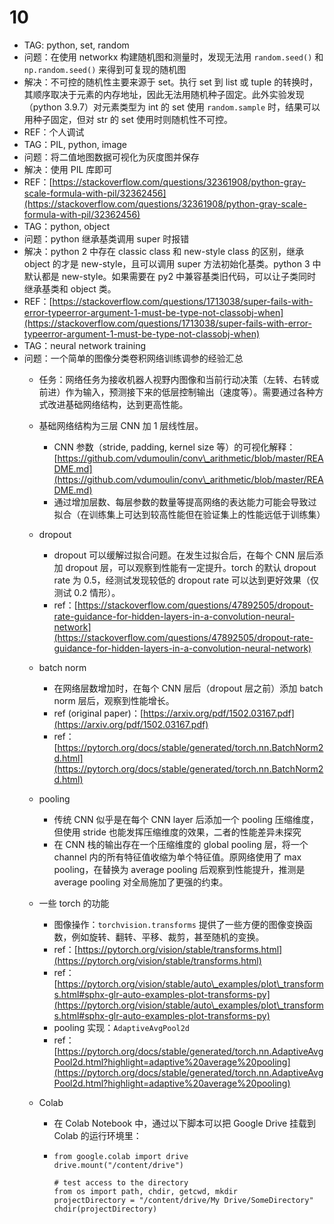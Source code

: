 # 10



* TAG: python, set, random
* 问题：在使用 networkx 构建随机图和测量时，发现无法用 `random.seed()` 和 `np.random.seed()` 来得到可复现的随机图
* 解决：不可控的随机性主要来源于 set。执行 set 到 list 或 tuple 的转换时，其顺序取决于元素的内存地址，因此无法用随机种子固定。此外实验发现（python 3.9.7）对元素类型为 int 的 set 使用 `random.sample` 时，结果可以用种子固定，但对 str 的 set 使用时则随机性不可控。
* REF：个人调试
* TAG：PIL, python, image
* 问题：将二值地图数据可视化为灰度图并保存
* 解决：使用 PIL 库即可
* REF：[https://stackoverflow.com/questions/32361908/python-gray-scale-formula-with-pil/32362456](https://stackoverflow.com/questions/32361908/python-gray-scale-formula-with-pil/32362456)
* TAG：python, object
* 问题：python 继承基类调用 super 时报错
* 解决：python 2 中存在 classic class 和 new-style class 的区别，继承 object 的才是 new-style，且可以调用 super 方法初始化基类。python 3 中默认都是 new-style。如果需要在 py2 中兼容基类旧代码，可以让子类同时继承基类和 object 类。
* REF：[https://stackoverflow.com/questions/1713038/super-fails-with-error-typeerror-argument-1-must-be-type-not-classobj-when](https://stackoverflow.com/questions/1713038/super-fails-with-error-typeerror-argument-1-must-be-type-not-classobj-when)
* TAG：neural network training
* 问题：一个简单的图像分类卷积网络训练调参的经验汇总
  * 任务：网络任务为接收机器人视野内图像和当前行动决策（左转、右转或前进）作为输入，预测接下来的低层控制输出（速度等）。需要通过各种方式改进基础网络结构，达到更高性能。
  * 基础网络结构为三层 CNN 加 1 层线性层。
    * CNN 参数（stride, padding, kernel size 等）的可视化解释：[https://github.com/vdumoulin/conv\_arithmetic/blob/master/README.md](https://github.com/vdumoulin/conv\_arithmetic/blob/master/README.md)
    * 通过增加层数、每层参数的数量等提高网络的表达能力可能会导致过拟合（在训练集上可达到较高性能但在验证集上的性能远低于训练集）
  * dropout
    * dropout 可以缓解过拟合问题。在发生过拟合后，在每个 CNN 层后添加 dropout 层，可以观察到性能有一定提升。torch 的默认 dropout rate 为 0.5，经测试发现较低的 dropout rate 可以达到更好效果（仅测试 0.2 情形）。
    * ref：[https://stackoverflow.com/questions/47892505/dropout-rate-guidance-for-hidden-layers-in-a-convolution-neural-network](https://stackoverflow.com/questions/47892505/dropout-rate-guidance-for-hidden-layers-in-a-convolution-neural-network)
  * batch norm
    * 在网络层数增加时，在每个 CNN 层后（dropout 层之前）添加 batch norm 层后，观察到性能增长。
    * ref (original paper)：[https://arxiv.org/pdf/1502.03167.pdf](https://arxiv.org/pdf/1502.03167.pdf)
    * ref：[https://pytorch.org/docs/stable/generated/torch.nn.BatchNorm2d.html](https://pytorch.org/docs/stable/generated/torch.nn.BatchNorm2d.html)
  * pooling
    * 传统 CNN 似乎是在每个 CNN layer 后添加一个 pooling 压缩维度，但使用 stride 也能发挥压缩维度的效果，二者的性能差异未探究
    * 在 CNN 栈的输出存在一个压缩维度的 global pooling 层，将一个 channel 内的所有特征值收缩为单个特征值。原网络使用了 max pooling，在替换为 average pooling 后观察到性能提升，推测是 average pooling 对全局施加了更强的约束。
  * 一些 torch 的功能
    * 图像操作：`torchvision.transforms`  提供了一些方便的图像变换函数，例如旋转、翻转、平移、裁剪，甚至随机的变换。
    * ref：[https://pytorch.org/vision/stable/transforms.html](https://pytorch.org/vision/stable/transforms.html)
    * ref：[https://pytorch.org/vision/stable/auto\_examples/plot\_transforms.html#sphx-glr-auto-examples-plot-transforms-py](https://pytorch.org/vision/stable/auto\_examples/plot\_transforms.html#sphx-glr-auto-examples-plot-transforms-py)
    * pooling 实现：`AdaptiveAvgPool2d`&#x20;
    * ref：[https://pytorch.org/docs/stable/generated/torch.nn.AdaptiveAvgPool2d.html?highlight=adaptive%20average%20pooling](https://pytorch.org/docs/stable/generated/torch.nn.AdaptiveAvgPool2d.html?highlight=adaptive%20average%20pooling)
  *   Colab

      * 在 Colab Notebook 中，通过以下脚本可以把 Google Drive 挂载到 Colab 的运行环境里：
      *   ```
          from google.colab import drive
          drive.mount("/content/drive")

          # test access to the directory
          from os import path, chdir, getcwd, mkdir
          projectDirectory = "/content/drive/My Drive/SomeDirectory"
          chdir(projectDirectory)
          ```



